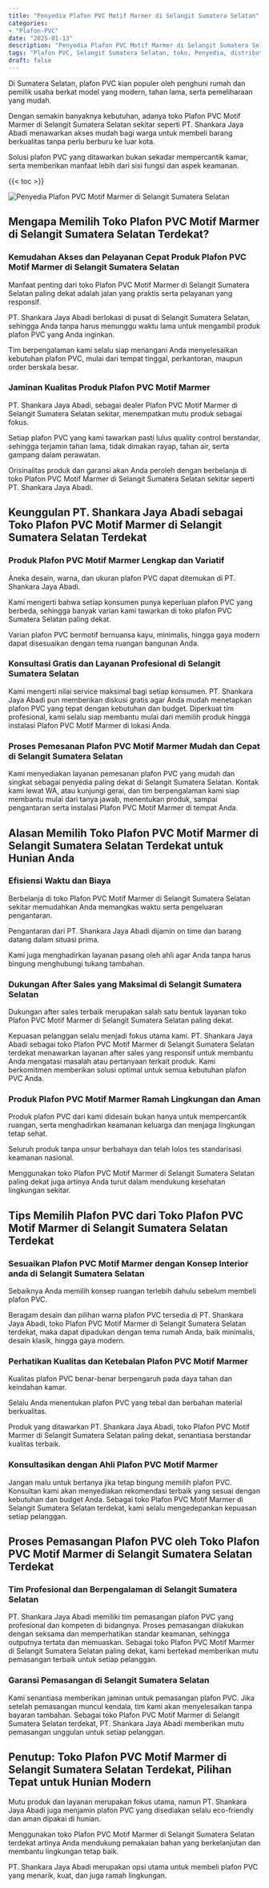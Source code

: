 ```yaml
---
title: "Penyedia Plafon PVC Motif Marmer di Selangit Sumatera Selatan"
categories: 
- "Plafon-PVC"
date: "2025-01-13"
description: "Penyedia Plafon PVC Motif Marmer di Selangit Sumatera Selatan untuk rumah, office, dan toko. Plafon terbaik, beragam motif, pilihan warna menarik, beserta servis instalasi ditangani oleh teknisi profesional dan garansi resmi!|Servis penyediaan Plafon PVC Motif Marmer di Selangit Sumatera Selatan bagi keperluan hunian, perkantoran, atau gerai, dengan produk unggulan dan instalasi oleh teknisi profesional serta garansi resmi.|Solusi Plafon PVC Motif Marmer di Selangit Sumatera Selatan yang terbukti untuk hunian, office, serta gerai, dengan produk unggulan dan penempatan oleh tenaga ahli profesional serta kepastian resmi.|Penjualan Plafon PVC Motif Marmer di Selangit Sumatera Selatan bagi tempat tinggal, kantor, serta toko, beserta produk berkualitas dan instalasi ditangani oleh tim profesional, dilengkapi beserta jaminan resmi.}"
tags: "Plafon PVC, Selangit Sumatera Selatan, toko, Penyedia, distributor"
draft: false
---
```


Di Sumatera Selatan, plafon PVC kian populer oleh penghuni rumah dan pemilik usaha berkat model yang modern, tahan lama, serta pemeliharaan yang mudah.

Dengan semakin banyaknya kebutuhan, adanya toko Plafon PVC Motif Marmer di Selangit Sumatera Selatan sekitar seperti PT. Shankara Jaya Abadi menawarkan akses mudah bagi warga untuk membeli barang berkualitas tanpa perlu berburu ke luar kota.

Solusi plafon PVC yang ditawarkan bukan sekadar mempercantik kamar, serta memberikan manfaat lebih dari sisi fungsi dan aspek keamanan.

{{< toc >}}

![Penyedia Plafon PVC Motif Marmer di Selangit Sumatera Selatan](/images/Plafon-PVC/Penyedia-Plafon-PVC-Motif-Marmer-di-Selangit-Sumatera-Selatan.png)


## Mengapa Memilih Toko Plafon PVC Motif Marmer di Selangit Sumatera Selatan Terdekat?

### Kemudahan Akses dan Pelayanan Cepat Produk Plafon PVC Motif Marmer di Selangit Sumatera Selatan

Manfaat penting dari toko Plafon PVC Motif Marmer di Selangit Sumatera Selatan paling dekat adalah jalan yang praktis serta pelayanan yang responsif.

PT. Shankara Jaya Abadi berlokasi di pusat di Selangit Sumatera Selatan, sehingga Anda tanpa harus menunggu waktu lama untuk mengambil produk plafon PVC yang Anda inginkan.

Tim berpengalaman kami selalu siap menangani Anda menyelesaikan kebutuhan plafon PVC, mulai dari tempat tinggal, perkantoran, maupun order berskala besar.

### Jaminan Kualitas Produk Plafon PVC Motif Marmer

PT. Shankara Jaya Abadi, sebagai dealer Plafon PVC Motif Marmer di Selangit Sumatera Selatan sekitar, menempatkan mutu produk sebagai fokus.

Setiap plafon PVC yang kami tawarkan pasti lulus quality control berstandar, sehingga terjamin tahan lama, tidak dimakan rayap, tahan air, serta gampang dalam perawatan.

Orisinalitas produk dan garansi akan Anda peroleh dengan berbelanja di toko Plafon PVC Motif Marmer di Selangit Sumatera Selatan sekitar seperti PT. Shankara Jaya Abadi.

## Keunggulan PT. Shankara Jaya Abadi sebagai Toko Plafon PVC Motif Marmer di Selangit Sumatera Selatan Terdekat

### Produk Plafon PVC Motif Marmer Lengkap dan Variatif

Aneka desain, warna, dan ukuran plafon PVC dapat ditemukan di PT. Shankara Jaya Abadi.

Kami mengerti bahwa setiap konsumen punya keperluan plafon PVC yang berbeda, sehingga banyak varian kami tawarkan di toko plafon PVC Sumatera Selatan paling dekat.

Varian plafon PVC bermotif bernuansa kayu, minimalis, hingga gaya modern dapat disesuaikan dengan tema ruangan bangunan Anda.

### Konsultasi Gratis dan Layanan Profesional di Selangit Sumatera Selatan

Kami mengerti nilai service maksimal bagi setiap konsumen. PT. Shankara Jaya Abadi pun memberikan diskusi gratis agar Anda mudah menetapkan plafon PVC yang tepat dengan kebutuhan dan budget. Diperkuat tim profesional, kami selalu siap membantu mulai dari memilih produk hingga instalasi Plafon PVC Motif Marmer di lokasi Anda.

### Proses Pemesanan Plafon PVC Motif Marmer Mudah dan Cepat di Selangit Sumatera Selatan

Kami menyediakan layanan pemesanan plafon PVC yang mudah dan singkat sebagai penyedia paling dekat di Selangit Sumatera Selatan. Kontak kami lewat WA, atau kunjungi gerai, dan tim berpengalaman kami siap membantu mulai dari tanya jawab, menentukan produk, sampai pengantaran serta instalasi Plafon PVC Motif Marmer di tempat Anda.

## Alasan Memilih Toko Plafon PVC Motif Marmer di Selangit Sumatera Selatan Terdekat untuk Hunian Anda

### Efisiensi Waktu dan Biaya

Berbelanja di toko Plafon PVC Motif Marmer di Selangit Sumatera Selatan sekitar memudahkan Anda memangkas waktu serta pengeluaran pengantaran.

Pengantaran dari PT. Shankara Jaya Abadi dijamin on time dan barang datang dalam situasi prima.

Kami juga menghadirkan layanan pasang oleh ahli agar Anda tanpa harus bingung menghubungi tukang tambahan.

### Dukungan After Sales yang Maksimal di Selangit Sumatera Selatan

Dukungan after sales terbaik merupakan salah satu bentuk layanan toko Plafon PVC Motif Marmer di Selangit Sumatera Selatan paling dekat.

Kepuasan pelanggan selalu menjadi fokus utama kami. PT. Shankara Jaya Abadi sebagai toko Plafon PVC Motif Marmer di Selangit Sumatera Selatan terdekat menawarkan layanan after sales yang responsif untuk membantu Anda mengatasi masalah atau pertanyaan terkait produk. Kami berkomitmen memberikan solusi optimal untuk semua kebutuhan plafon PVC Anda.

### Produk Plafon PVC Motif Marmer Ramah Lingkungan dan Aman

Produk plafon PVC dari kami didesain bukan hanya untuk mempercantik ruangan, serta menghadirkan keamanan keluarga dan menjaga lingkungan tetap sehat.

Seluruh produk tanpa unsur berbahaya dan telah lolos tes standarisasi keamanan nasional.

Menggunakan toko Plafon PVC Motif Marmer di Selangit Sumatera Selatan paling dekat juga artinya Anda turut dalam mendukung kesehatan lingkungan sekitar.

## Tips Memilih Plafon PVC dari Toko Plafon PVC Motif Marmer di Selangit Sumatera Selatan Terdekat

### Sesuaikan Plafon PVC Motif Marmer dengan Konsep Interior anda di Selangit Sumatera Selatan

Sebaiknya Anda memilih konsep ruangan terlebih dahulu sebelum membeli plafon PVC.

Beragam desain dan pilihan warna plafon PVC tersedia di PT. Shankara Jaya Abadi, toko Plafon PVC Motif Marmer di Selangit Sumatera Selatan terdekat, maka dapat dipadukan dengan tema rumah Anda, baik minimalis, desain klasik, hingga gaya modern.

### Perhatikan Kualitas dan Ketebalan Plafon PVC Motif Marmer

Kualitas plafon PVC benar-benar berpengaruh pada daya tahan dan keindahan kamar.

Selalu Anda menentukan plafon PVC yang tebal dan berbahan material berkualitas.

Produk yang ditawarkan PT. Shankara Jaya Abadi, toko Plafon PVC Motif Marmer di Selangit Sumatera Selatan paling dekat, senantiasa berstandar kualitas terbaik.

### Konsultasikan dengan Ahli Plafon PVC Motif Marmer

Jangan malu untuk bertanya jika tetap bingung memilih plafon PVC. Konsultan kami akan menyediakan rekomendasi terbaik yang sesuai dengan kebutuhan dan budget Anda. Sebagai toko Plafon PVC Motif Marmer di Selangit Sumatera Selatan terdekat, kami selalu mengedepankan kepuasan setiap pelanggan.

## Proses Pemasangan Plafon PVC oleh Toko Plafon PVC Motif Marmer di Selangit Sumatera Selatan Terdekat

### Tim Profesional dan Berpengalaman di Selangit Sumatera Selatan

PT. Shankara Jaya Abadi memiliki tim pemasangan plafon PVC yang profesional dan kompeten di bidangnya. Proses pemasangan dilakukan dengan seksama dan memperhatikan standar keamanan, sehingga outputnya tertata dan memuaskan. Sebagai toko Plafon PVC Motif Marmer di Selangit Sumatera Selatan paling dekat, kami bertekad memberikan mutu pemasangan terbaik untuk setiap pelanggan.

### Garansi Pemasangan di Selangit Sumatera Selatan

Kami senantiasa memberikan jaminan untuk pemasangan plafon PVC. Jika setelah pemasangan muncul kendala, tim kami akan menyelesaikan tanpa bayaran tambahan. Sebagai toko Plafon PVC Motif Marmer di Selangit Sumatera Selatan terdekat, PT. Shankara Jaya Abadi memberikan mutu pemasangan unggulan untuk setiap pelanggan.

## Penutup: Toko Plafon PVC Motif Marmer di Selangit Sumatera Selatan Terdekat, Pilihan Tepat untuk Hunian Modern

Mutu produk dan layanan merupakan fokus utama, namun PT. Shankara Jaya Abadi juga menjamin plafon PVC yang disediakan selalu eco-friendly dan aman dipakai di hunian.

Menggunakan toko Plafon PVC Motif Marmer di Selangit Sumatera Selatan terdekat artinya Anda mendukung pemakaian bahan yang berkelanjutan dan membantu lingkungan tetap baik.

PT. Shankara Jaya Abadi merupakan opsi utama untuk membeli plafon PVC yang menarik, kuat, dan juga ramah lingkungan.